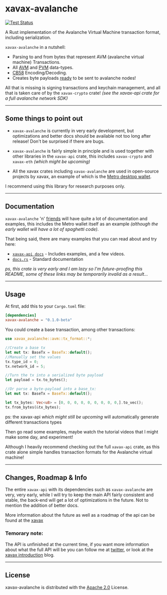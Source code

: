 # xavax-avalanche
[![Test Status](https://github.com/diinki/xavax-avalanche/workflows/Rust/badge.svg?event=push)](https://github.com/diinki/xavax-avalanche/actions)

A Rust implementation of the Avalanche Virtual Machine transaction format,
including serialization.

`xavax-avalanche` in a nutshell:

* Parsing to and from bytes that represent AVM (avalanche virtual machine) Transactions.
* All [AVM](https://docs.avax.network/build/references/avm-transaction-serialization#signed-transaction) and [PVM](https://docs.avax.network/build/references/platform-transaction-serialization) data-types.
* [CB58](https://support.avax.network/en/articles/4587395-what-is-cb58) Encoding/Decoding.
* Creates byte payloads [ready](https://docs.avax.network/build/references/serialization-primitives) to be sent to avalanche nodes!

All that is missing is signing transactions and keychain management, and all that is taken care of by the `xavax-crypto` crate! *(see the xavax-api crate for a full avalanche network SDK)*

___

## Some things to point out

* `xavax-avalanche` is currently in very early development, but optimizations and better docs should be available not too long after release! Don't be surprised if there are bugs.


* `xavax-avalanche` is fairly simple in principle and is used together with other libraries in the `xavax-api` crate, this includes `xavax-crypto` and `xavax-eth` *(which might be upcoming)*

* All the xavax crates including `xavax-avalanche` are used in open-source projects by xavax, an example of which is the [Metro desktop wallet](https://wallet.xavax.io).

I recommend using this library for research purposes only.
___
## Documentation
`xavax-avalanche` 'n' [friends](https://api.xavax.io) will have quite a lot of documentation and examples, this includes the Metro wallet itself as an example *(although the early wallet will have a lot of spaghetti code)*.

That being said, there are many examples that you can read about and try here:

* [`xavax-api docs`](https://api.xavax.io) - Includes examples, and a few videos.
* [`docs.rs`](docs.rs/xavax-avalanche/0.1.0-beta0) - Standard documentation

*ps, this crate is very early and I am lazy so I'm future-proofing this README, some of these links may be temporarily invalid as a result...*
___

## Usage
At first, add this to your `Cargo.toml` file:
```toml
[dependencies]
xavax-avalanche = "0.1.0-beta"
```

You could create a base transaction, among other transactions:
```rust
use xavax_avalanche::avm::tx_format::*;

//Create a base tx
let mut tx: BaseTx = BaseTx::default();
//Manually set the values
tx.type_id = 0;
tx.network_id = 5;

//Turn the tx into a serialized byte payload
let payload = tx.to_bytes();

//Or parse a byte-payload into a base_tx:
let mut tx: BaseTx = BaseTx::default();

let tx_bytes: Vec<u8> = [0, 0, 0, 0, 0, 0, 0, 0, 0,].to_vec();
tx.from_bytes(&tx_bytes);
```
ps: the xavax-api *which might still be upcoming* will automatically generate
different transactions types

Then go read some examples, maybe watch the tutorial videos that I might make some day, and experiment!

 Although I heavily recommend checking out the full `xavax-api` crate, as this crate alone simple handles transaction formats for the Avalanche virtual machine!
___
 ## Changes, Roadmap & Info
 The entire `xavax-api` with its dependencies such as `xavax-avalanche` are very, very early, while I will try to keep the main API fairly consistent and stable, the back-end will get a lot of optimizations in the future. Not to mention the addition of better docs.

 More information about the future as well as a roadmap of the api can be found at the [xavax](https://api.xavax.net)

 ### Temorary note:
 The API is unfinished at the current time, if you want more information about what the full API will be you can follow me at [twitter](https://twitter.com/DiinkiTheImp), or look at the [xavax introduction](https://kayowo.net/Logs/XavaxIntroduction/) blog.
 ___

 ## License
 xavax-avalanche is distributed with the [Apache 2.0](https://www.apache.org/licenses/LICENSE-2.0.txt) License.
 

